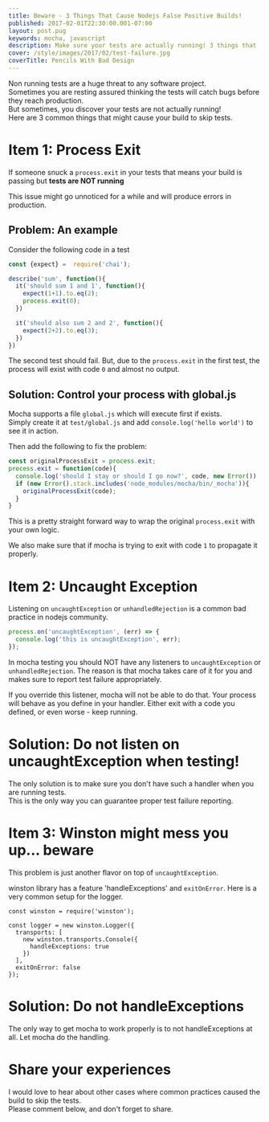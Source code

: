 ```yaml
---
title: Beware - 3 Things That Cause Nodejs False Positive Builds!
published: 2017-02-01T22:30:00.001-07:00
layout: post.pug
keywords: mocha, javascript
description: Make sure your tests are actually running! 3 things that
cover: /style/images/2017/02/test-failure.jpg
coverTitle: Pencils With Bad Design
---
```


Non running tests are a huge threat to any software project.    
Sometimes you are resting assured thinking the tests will catch bugs before they reach production.      
But sometimes, you discover your tests are not actually running!   
Here are 3 common things that might cause your build to skip tests.

# Item 1: Process Exit

If someone snuck a `process.exit` in your tests that means your build is passing but **tests are NOT running**

This issue might go unnoticed for a while and will produce errors in production.

## Problem: An example

Consider the following code in a test

```javascript
const {expect} =  require('chai');

describe('sum', function(){
  it('should sum 1 and 1', function(){
    expect(1+1).to.eq(2);
    process.exit(0);
  })

  it('should also sum 2 and 2', function(){
    expect(2+2).to.eq(3);
  })
})
```

The second test should fail.
But, due to the `process.exit` in the first test, the process will exist with code `0` and almost no output.


## Solution: Control your process with global.js

Mocha supports a file `global.js` which will execute first if exists.   
Simply create it at `test/global.js` and add `console.log('hello world')` to see it in action.

Then add the following to fix the problem:

```javascript
const originalProcessExit = process.exit;
process.exit = function(code){
  console.log('should I stay or should I go now?', code, new Error())
  if (new Error().stack.includes('node_modules/mocha/bin/_mocha')){
    originalProcessExit(code);
  }
}
```

This is a pretty straight forward way to wrap the original `process.exit` with your own logic.

We also make sure that if mocha is trying to exit with code `1` to propagate it properly.

# Item 2: Uncaught Exception

Listening on `uncaughtException` or `unhandledRejection` is a common bad practice in nodejs community.

```javascript
process.on('uncaughtException', (err) => {
  console.log('this is uncaughtException', err);
});
```

In mocha testing you should NOT have any listeners to `uncaughtException` or `unhandledRejection`. The reason is that mocha takes care of it for you and makes sure to report test failure appropriately.

If you override this listener, mocha will not be able to do that. Your process will behave as you define in your handler. Either exit with a code you defined, or even worse - keep running.

# Solution: Do not listen on uncaughtException when testing!

The only solution is to make sure you don't have such a handler when you are running tests.    
This is the only way you can guarantee proper test failure reporting.

# Item 3: Winston might mess you up... beware

This problem is just another flavor on top of `uncaughtException`.

winston library has a feature 'handleExceptions' and `exitOnError`. Here is a very common setup for the logger.

```
const winston = require('winston');

const logger = new winston.Logger({
  transports: [
    new winston.transports.Console({
      handleExceptions: true
    })
  ],
  exitOnError: false
});
```

# Solution: Do not handleExceptions

The only way to get mocha to work properly is to not handleExceptions at all. Let mocha do the handling.


# Share your experiences

I would love to hear about other cases where common practices caused the build to skip the tests.   
Please comment below, and don't forget to share.
